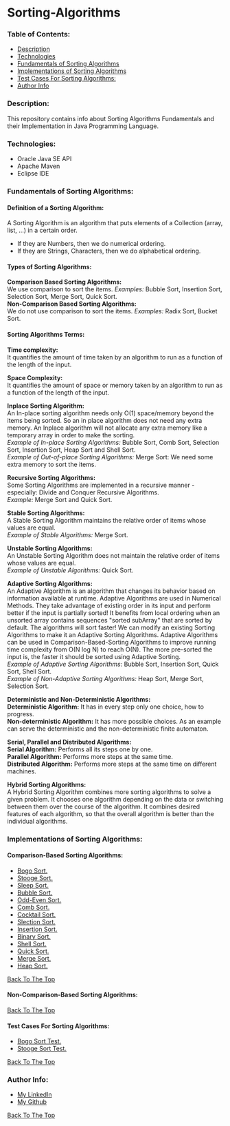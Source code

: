 # Sorting-Algorithms

### Table of Contents:
- [Description](#description)
- [Technologies](#technologies)
- [Fundamentals of Sorting Algorithms](#fundamentals-of-Sorting-Algorithms)
- [Implementations of Sorting Algorithms](#implementations-of-Sorting-Algorithms)
- [Test Cases For Sorting Algorithms:](#test-cases-For-Sorting-Algorithms)
- [Author Info](#author-info)


### Description:
This repository contains info about Sorting Algorithms Fundamentals and their Implementation in Java Programming Language.


### Technologies:
- Oracle Java SE API
- Apache Maven
- Eclipse IDE


### Fundamentals of Sorting Algorithms:
#### Definition of a Sorting Algorithm:
A Sorting Algorithm is an algorithm that puts elements of a Collection (array, list, ...) in a certain order.
<ul>
    <li>If they are Numbers, then we do numerical ordering.</li>
    <li>If they are Strings, Characters, then we do alphabetical ordering.</li>
</ul>


#### Types of Sorting Algorithms:
**Comparison Based Sorting Algorithms:**<br/> 
We use comparison to sort the items. <i>Examples:</i> Bubble Sort, Insertion Sort, Selection Sort, Merge Sort, Quick Sort.<br/>
**Non-Comparison Based Sorting Algorithms:**<br/>
We do not use comparison to sort the items. <i>Examples:</i> Radix Sort, Bucket Sort.<br/>


#### Sorting Algorithms Terms:
**Time complexity:**<br/>
It quantifies the amount of time taken by an algorithm to run as a function of the length of the input.<br/>


**Space Complexity:**<br/>
It quantifies the amount of space or memory taken by an algorithm to run as a function of the length of the input.<br/>


**Inplace Sorting Algorithm:**<br/> 
An In-place sorting algorithm needs only O(1) space/memory beyond the items being sorted. So an in place algorithm does not need any extra memory. An Inplace algorithm will not allocate any extra memory like a temporary array in order to make the sorting.<br/>
<i>Example of In-place Sorting Algorithms:</i> Bubble Sort, Comb Sort, Selection Sort, Insertion Sort, Heap Sort and Shell Sort.<br/>
<i>Example of Out-of-place Sorting Algorithms:</i> Merge Sort: We need some extra memory to sort the items.<br/>	
	
	
**Recursive Sorting Algorithms:**<br/> 
Some Sorting Algorithms are implemented in a recursive manner - especially: Divide and Conquer Recursive Algorithms.<br/>
<i>Example:</i> Merge Sort and Quick Sort.


**Stable Sorting Algorithms:**<br/> 
A Stable Sorting Algorithm maintains the relative order of items whose values are equal.<br/>
<i>Example of Stable Algorithms:</i> Merge Sort.<br/>


**Unstable Sorting Algorithms:**<br/> 
An Unstable Sorting Algorithm does not maintain the relative order of items whose values are equal.<br/>
<i>Example of Unstable Algorithms:</i> Quick Sort.<br/>


**Adaptive Sorting Algorithms:**<br/>
An Adaptive Algorithm is an algorithm that changes its behavior based on information available at runtime. Adaptive Algorithms are used in Numerical Methods. They take advantage of existing order in its input and perform better if the input is partially sorted!
It benefits from local ordering when an unsorted array contains sequences "sorted subArray" that are sorted by default. The algorithms will sort faster! We can modify an existing Sorting Algorithms to make it an Adaptive Sorting Algorithms. Adaptive Algorithms can be used in Comparison-Based-Sorting Algorithms to improve running time complexity from O(N log N) to reach O(N).
The more pre-sorted the input is, the faster it should be sorted using Adaptive Sorting.<br/>
<i>Example of Adaptive Sorting Algorithms:</i> Bubble Sort, Insertion Sort, Quick Sort, Shell Sort.<br/>
<i>Example of Non-Adaptive Sorting Algorithms:</i> Heap Sort, Merge Sort, Selection Sort.<br/>
	

**Deterministic and Non-Deterministic Algorithms:**<br/>
<b>Deterministic Algorithm:</b> It has in every step only one choice, how to progress.<br/>
<b>Non-deterministic Algorithm:</b> It has more possible choices. As an example can serve the deterministic and the non-deterministic finite automaton.<br/>


**Serial, Parallel and Distributed Algorithms:**<br/>
<b>Serial Algorithm:</b> Performs all its steps one by one.<br/>
<b>Parallel Algorithm:</b> Performs more steps at the same time.<br/>
<b>Distributed Algorithm:</b> Performs more steps at the same time on different machines.<br/>


**Hybrid Sorting Algorithms:**<br/>
A Hybrid Sorting Algorithm combines more sorting algorithms to solve a given problem. 
It chooses one algorithm depending on the data or switching between them over the course of the algorithm.
It combines desired features of each algorithm, so that the overall algorithm is better than the individual algorithms.<br/>


### Implementations of Sorting Algorithms:     
#### Comparison-Based Sorting Algorithms:
- [Bogo Sort.](/src/main/java/comparisonBasedSortingAlgorithms/BogoSortingAlgorithm.java)<br/>
- [Stooge Sort.](/src/main/java/comparisonBasedSortingAlgorithms/StoogeSortingAlgorithm.java)<br/>
- [Sleep Sort.](/src/main/java/comparisonBasedSortingAlgorithms/SleepSortingAlgorithm.java)<br/>
- [Bubble Sort.](/src/main/java/comparisonBasedSortingAlgorithms/BubbleSortingAlgorithm.java)<br/>
- [Odd-Even Sort.](/src/main/java/comparisonBasedSortingAlgorithms/OddEvenSortingAlgorithm.java)<br/>
- [Comb Sort.](/src/main/java/comparisonBasedSortingAlgorithms/CombSortingAlgorithm.java)<br/>
- [Cocktail Sort.](/src/main/java/comparisonBasedSortingAlgorithms/CocktailSortingAlgorithm.java)<br/>
- [Slection Sort.](/src/main/java/comparisonBasedSortingAlgorithms/SlectionSortingAlgorithm.java)<br/>
- [Insertion Sort.](/src/main/java/comparisonBasedSortingAlgorithms/InsertionSortingAlgorithm.java)<br/>
- [Binary Sort.](/src/main/java/comparisonBasedSortingAlgorithms/BinarySortingAlgorithm.java)<br/>
- [Shell Sort.](/src/main/java/comparisonBasedSortingAlgorithms/ShellSortingAlgorithm.java)<br/>
- [Quick Sort.](/src/main/java/comparisonBasedSortingAlgorithms/QuickSortingAlgorithm.java)<br/>
- [Merge Sort.](/src/main/java/comparisonBasedSortingAlgorithms/MergeSortingAlgorithm.java)<br/>
- [Heap Sort.](/src/main/java/comparisonBasedSortingAlgorithms/HeapSortingAlgorithm.java)<br/>

[Back To The Top](#Sorting-Algorithms)
      
      
      
#### Non-Comparison-Based Sorting Algorithms:


[Back To The Top](#Sorting-Algorithms)



#### Test Cases For Sorting Algorithms:
- [Bogo Sort Test.](/src/test/java/BogoSortingAlgorithmTest.java)<br/>
- [Stooge Sort Test.](/src/test/java/StoogeSortingAlgorithmTest.java)<br/>


[Back To The Top](#Sorting-Algorithms)



### Author Info:
- [My LinkedIn](https://www.linkedin.com/in/rawad-alaryan-26a816131/)
- [My Github](https://github.com/RawadAlaryan)

[Back To The Top](#Sorting-Algorithms)
